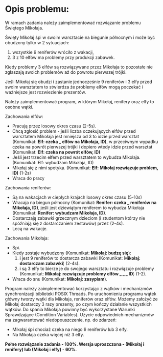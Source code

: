 # Opis problemu:
W ramach zadania należy zaimplementować rozwiązanie problemu Świętego Mikołaja.

Święty Mikołaj śpi w swoim warsztacie na biegunie północnym i może być obudzony tylko w 2 sytuacjach:
1) wszystkie 9 reniferów wróciło z wakacji,
2) 3 z 10 elfów ma problemy przy produkcji zabawek.

Kiedy problemy 3 elfów są rozwiązywane przez Mikołaja to pozostałe nie zgłaszają swoich problemów aż do powrotu pierwszej trójki.

Jeśli Mikołaj się obudzi i zastanie jednocześnie 9 reniferów i 3 elfy przed swoim warsztatem to stwierdza że problemy elfów mogą poczekać i ważniejsze jest rozwiezienie prezentów.

Należy zaimplementować program, w którym Mikołaj, renifery oraz elfy to osobne wątki.

Zachowania elfów:

- Pracują przez losowy okres czasu (2-5s).
- Chcą zgłosić problem - jeśli liczba oczekujących elfów przed warsztatem Mikołaja jest mniejsza od 3 to idzie przed warsztat (Komunikat: **Elf: czeka _ elfów na Mikołaja, ID)**, w przeciwnym wypadku czeka na powrót pierwszej trójki i dopiero wtedy idzie przed warsztat (Komunikat: **Elf: czeka na powrót elfów, ID)**
- Jeśli jest trzecim elfem przed warsztatem to wybudza Mikołaja. (Komunikat: Elf: wybudzam Mikołaja, ID)
- Mikołaj się z nimi spotyka. (Komunikat: **Elf: Mikołaj rozwiązuje problem, ID)** (1-2s)
- Wraca do pracy

Zachowania reniferów:

- Są na wakacjach w ciepłych krajach losowy okres czasu (5-10s)
- Wracaja na biegun północny (Komunikat: **Renifer: czeka _ reniferów na Mikołaja, ID)**, jeśli jest dziewiątym reniferem to wybudza Mikołaja (Komunikat: **Renifer: wybudzam Mikołaja, ID)**.
- Dostarczają zabawki grzecznym dzieciom (i studentom którzy nie spóźniają się z dostarczaniem zestawów) przez (2-4s).   
- Lecą na wakacje.

Zachowania Mikołaja:

- Śpi.
- Kiedy zostaje wybudzony (Komunikat: **Mikołaj: budzę się**):
    1) i jest 9 reniferów to dostarcza zabawki (Komunikat: M**ikołaj: dostarczam zabawki**) (2-4s).
    2) i są 3 elfy to bierze je do swojego warsztatu i rozwiązuje problemy (Komunikat: **Mikołaj: rozwiązuje problemy elfów _ _ _ ID**) (1-2).
- Wraca do snu (Komunikat: **Mikołaj: zasypiam**).

Program należy zaimplementować korzystając z wątków i mechanizmów synchronizacji biblioteki POSIX Threads. Po uruchomieniu programu wątek główny tworzy wątki dla Mikołaja, reniferów oraz elfów. Możemy założyć że Mikołaj dostarczy 3 razy prezenty, po czym kończy działanie wszystkich wątków. Do spania Mikołaja powinny być wykorzystane Warunki Sprawdzające (Condition Variables). Użycie odpowiednich mechanizmów ma zagwarantować niedopouszczenie, np. do zdarzeń:

- Mikołaj śpi chociaż czeka na niego 9 reniferów lub 3 elfy.
- Na Mikołaja czeka więcej niż 3 elfy.

**Pełne rozwiązanie zadania - 100%. Wersja uproszczona - (Mikołaj i renifery) lub (Mikołaj i elfy) - 60%.**
